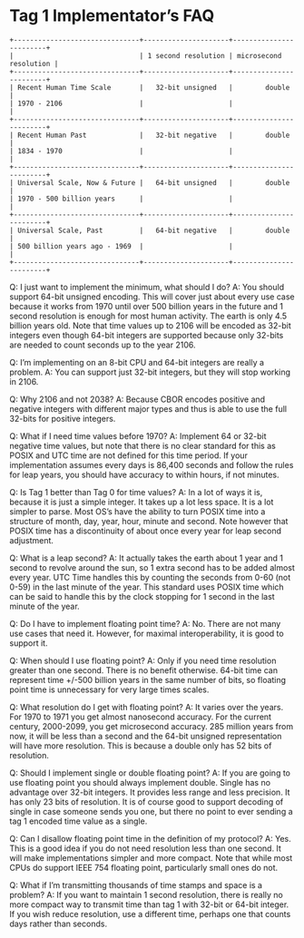 
# Tag 1 Implementator’s FAQ

    +-------------------------------+---------------------+------------------------+  
    |                               | 1 second resolution | microsecond resolution |     
    +-------------------------------+---------------------+------------------------+
    | Recent Human Time Scale       |   32-bit unsigned   |        double          |
    | 1970 - 2106                   |                     |                        |
    +-------------------------------+---------------------+------------------------+  
    | Recent Human Past             |   32-bit negative   |        double          |
    | 1834 - 1970                   |                     |                        |
    +-------------------------------+---------------------+------------------------+  
    | Universal Scale, Now & Future |   64-bit unsigned   |        double          |
    | 1970 - 500 billion years      |                     |                        |
    +-------------------------------+---------------------+------------------------+  
    | Universal Scale, Past         |   64-bit negative   |        double          |
    | 500 billion years ago - 1969  |                     |                        |    
    +-------------------------------+---------------------+------------------------+  


Q: I just want to implement the minimum, what should I do?
A: You should support 64-bit unsigned encoding. This will cover just about every use case because it works from 1970 until over 500 billion years in the future and 1 second resolution is enough for most human activity. The earth is only 4.5 billion years old. Note that time values up to 2106 will be encoded as 32-bit integers even though 64-bit integers are supported because only 32-bits are needed to count seconds up to the year 2106.

Q: I’m implementing on an 8-bit CPU and 64-bit integers are really a problem.
A: You can support just 32-bit integers, but they will stop working in 2106.

Q: Why 2106 and not 2038? 
A: Because CBOR encodes positive and negative integers with different major types and thus is able to use the full 32-bits for positive integers.

Q: What if I need time values before 1970? 
A: Implement 64 or 32-bit negative time values, but note that there is no clear standard for this as POSIX and UTC time are not defined for this time period. If your implementation assumes every days is 86,400 seconds and follow the rules for leap years, you should have accuracy to within hours, if not minutes.

Q: Is Tag 1 better than Tag 0 for time values?
A: In a lot of ways it is, because it is just a simple integer. It takes up a lot less space. It is a lot simpler to parse. Most OS’s have the ability to turn POSIX time into a structure of month, day, year, hour, minute and second. Note however that POSIX time has a discontinuity of about once every year for leap second adjustment.

Q: What is a leap second?
A: It actually takes the earth about 1 year and 1 second to revolve around the sun, so 1 extra second has to be added almost every year. UTC Time handles this by counting the seconds from 0-60 (not 0-59) in the last minute of the year. This standard uses POSIX time which can be said to handle this by the clock stopping for 1 second in the last minute of the year. 

Q: Do I have to implement floating point time?
A: No. There are not many use cases that need it. However, for maximal interoperability, it is good to support it.

Q: When should I use floating point?
A: Only if you need time resolution greater than one second. There is no benefit otherwise. 64-bit time can represent time +/-500 billion years in the same number of bits, so floating point time is unnecessary for very large times scales.

Q: What resolution do I get with floating point?
A: It varies over the years. For 1970 to 1971 you get almost nanosecond accuracy. For the current century, 2000-2099, you get microsecond accuracy.  285 million years from now, it will be less than a second and the 64-bit unsigned representation will have more resolution. This is because a double only has 52 bits of resolution.

Q: Should I implement single or double floating point?
A: If you are going to use floating point you should always implement double. Single has no advantage over 32-bit integers. It provides less range and less precision. It has only 23 bits of resolution. It is of course good to support decoding of single in case someone sends you one, but there no point to ever sending a tag 1 encoded time value as a single.

Q: Can I disallow floating point time in the definition of my protocol?
A: Yes. This is a good idea if you do not need resolution less than one second. It will make implementations simpler and more compact. Note that while most CPUs do support IEEE 754 floating point, particularly small ones do not.

Q: What if I’m transmitting thousands of time stamps and space is a problem?
A: If you want to maintain 1 second resolution, there is really no more compact way to transmit time than tag 1 with 32-bit or 64-bit integer. If you wish reduce resolution, use a different time, perhaps one that counts days rather than seconds.

